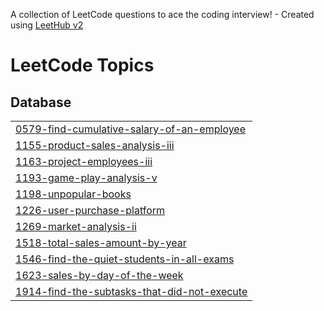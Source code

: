 A collection of LeetCode questions to ace the coding interview! - Created using [LeetHub v2](https://github.com/arunbhardwaj/LeetHub-2.0)
<!---LeetCode Topics Start-->
# LeetCode Topics
## Database
|  |
| ------- |
| [0579-find-cumulative-salary-of-an-employee](https://github.com/Deanmeisong/leetcode_puzzle_sql/tree/master/0579-find-cumulative-salary-of-an-employee) |
| [1155-product-sales-analysis-iii](https://github.com/Deanmeisong/leetcode_puzzle_sql/tree/master/1155-product-sales-analysis-iii) |
| [1163-project-employees-iii](https://github.com/Deanmeisong/leetcode_puzzle_sql/tree/master/1163-project-employees-iii) |
| [1193-game-play-analysis-v](https://github.com/Deanmeisong/leetcode_puzzle_sql/tree/master/1193-game-play-analysis-v) |
| [1198-unpopular-books](https://github.com/Deanmeisong/leetcode_puzzle_sql/tree/master/1198-unpopular-books) |
| [1226-user-purchase-platform](https://github.com/Deanmeisong/leetcode_puzzle_sql/tree/master/1226-user-purchase-platform) |
| [1269-market-analysis-ii](https://github.com/Deanmeisong/leetcode_puzzle_sql/tree/master/1269-market-analysis-ii) |
| [1518-total-sales-amount-by-year](https://github.com/Deanmeisong/leetcode_puzzle_sql/tree/master/1518-total-sales-amount-by-year) |
| [1546-find-the-quiet-students-in-all-exams](https://github.com/Deanmeisong/leetcode_puzzle_sql/tree/master/1546-find-the-quiet-students-in-all-exams) |
| [1623-sales-by-day-of-the-week](https://github.com/Deanmeisong/leetcode_puzzle_sql/tree/master/1623-sales-by-day-of-the-week) |
| [1914-find-the-subtasks-that-did-not-execute](https://github.com/Deanmeisong/leetcode_puzzle_sql/tree/master/1914-find-the-subtasks-that-did-not-execute) |
<!---LeetCode Topics End-->